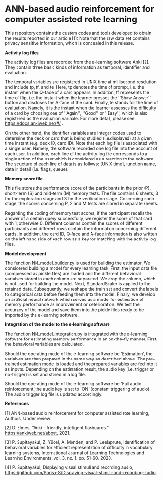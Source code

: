 # ANN-based audio reinforcement for computer assisted rote learning

This repository contains the custom codes and tools developed to obtain the results reported in our article [1]:
Note that the raw data set contains privacy sensitive information, which is concealed in this release.

**Activity log files**

The activity log files are recorded from the e-learning software Anki [2]. They contain three basic kinds of information as temporal, identifier and evaluation.

The temporal variables are registered in  UNIX time at millisecond resolution and include tp, tf, and te. Here, tp denotes the time of prompt, i.e. the instant when the Q-face of a card appears. In addition,  tf represents the time of flip, i.e. the instant when the learner presses the ''Show Answer'' button and discloses the A-face of the card. Finally,  te stands for the time of evaluation. Namely, it is the instant when the learner assesses the difficulty of a card by choosing one of  ''Again'', ''Good'' or ''Easy'', which is also registered as the evaluation variable. For more detail, please see https://docs.ankiweb.net/#/ .

On the other hand, the identifier variables are integer codes used to determine the deck or card that is being studied (i.e.displayed) at a given time instant (e.g. deck ID, card ID). Note that each log file is associated with a single user. Namely, the software recorded one log file into the account of each user. In addition, each line of the activity log file  corresponds to a single action of the user which is considered as a reaction to the software. The structure of each line of data is as follows:  [UNIX time], function name, data in detail (i.e. flags, queue).

**Memory score file**

This file stores the performance score of the participants in the prior (P), short-term (S) and mid-term (M) memory tests. The file contains 6 sheets, 3 for the exploration stage and 3 for the verification stage. Concerning each stage, the scores concerning P, S and M tests are stored in separate sheets.

Regarding the coding of memory test scores, if the participant recalls the answer of a certain query successfully, we register the score of that card with 1, otherwise 0. Different columns contain the scores of different participants and different rows contain the information concerning different cards. In addition, the card ID, Q-face and A-face information is also written on the left hand side of each row as a key for matching with the activity log files.

**Model development**

The function NN_model_builder.py is used for building the estimator. We considered building a model for every learning task. First, the input data file (compressed as pickle files) are loaded and the different behavioral variables stored in each column are separated. We drop the column, which is not used for building the model. Next, StandardScaler is applied to the retained data. Subsequently, we reshape the train set and convert the labels to categorical data before feeding them into the model. Finally, we develop an artificial neural network which serves as a model for estimation of memory performance as improvement or deterioration. We test the accuracy of the model and save them into the pickle files ready to be imported by the e-learning software.

**Integration of the model to the e-learning software**

The function NN_model_integration.py is integrated with the e-learning software for estimating memory performance in an on-the-fly manner. First, the behavioral variables are calculated.

Should the operating mode of the e-learning software be 'Estimation', the variables are then prepared in the same way as described above. The pre-trained estimation model is loaded and the prepared variables are fed into it as inputs. Depending on the estimation result, the audio key (i.e. trigger or no-trigger) is set and stored in a log file.

Should the operating mode of the e-learning software be 'Full audio reinforcement',the audio key is set to 'ON' (constant triggering of audio). The audio trigger log file is updated accordingly.

**References**

[1] ANN-based audio reinforcement for computer assisted rote learning,
Authors, Under review

[2] D. Elmes, “Anki - friendly, intelligent flashcards.” https://ankiweb.net/about, 2021.

[3] P. Supitayakul, Z. Yücel, A. Monden, and P. Leelaprute,
Identification of behavioral variables for efficient representation of difficulty in vocabulary learning systems,
International Journal of Learning Technologies and Learning Environments, vol. 3, no. 1, pp. 51–60, 2020.

[4] P. Supitayakul, Displaying visual stimuli and recording audio, https://github.com/Parisa-S/Displaying-visual-stimuli-and-recording-audio.

